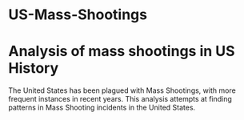# US-Mass-Shootings

# Analysis of mass shootings in US History

The United States has been plagued with Mass Shootings, with more frequent instances in recent years. This analysis attempts at finding patterns in Mass Shooting incidents in the United States.
